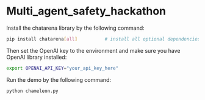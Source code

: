 # Multi_agent_safety_hackathon

Install the chatarena library by the following command:
```bash
pip install chatarena[all]          # install all optional dependencies for full functionality
```

Then set the OpenAI key to the environment and make sure you have OpenAI library installed:
```bash
export OPENAI_API_KEY="your_api_key_here"
```
Run the demo by the following command:
```bash
python chameleon.py
```
